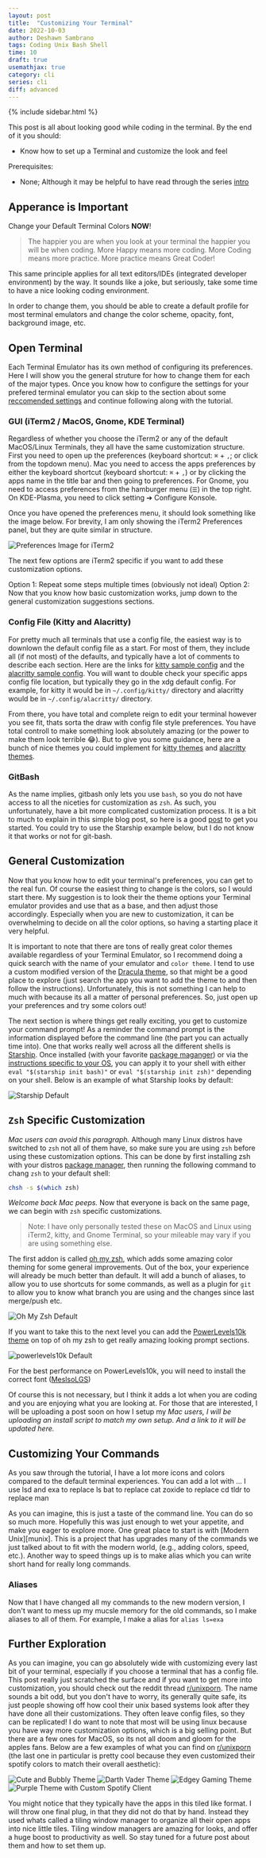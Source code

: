 ```yaml
---
layout: post
title:  "Customizing Your Terminal"
date: 2022-10-03
author: Deshawn Sambrano
tags: Coding Unix Bash Shell
time: 10
draft: true
usemathjax: true
category: cli
series: cli
diff: advanced
---
```




{% include sidebar.html %}

<section class="takeaways">

This post is all about looking good while coding in the terminal. By the end of it you should: 
- Know how to set up a Terminal and customize the look and feel

Prerequisites:
- None; Although it may be helpful to have read through the series [intro][]

</section>


## Apperance is Important

<!-- excerpt-start -->

Change your Default Terminal Colors **NOW**!

> The happier you are when you look at your terminal the happier you will be when coding.
More Happy means more coding.
More Coding means more practice.
More practice means Great Coder!

This same principle applies for all text editors/IDEs (integrated developer environment) by the way.
It sounds like a joke, but seriously, take some time to have a nice looking coding environment.

In order to change them, you should be able to create a default profile for most terminal emulators and change the color scheme, opacity, font, background image, etc.

<!-- excerpt-end -->

## Open Terminal 

Each Terminal Emulator has its own method of configuring its preferences.
Here I will show you the general struture for how to change them for each of the major types.
Once you know how to configure the settings for your prefered terminal emulator you can skip to the section about some [reccomended settings][settings] and continue following along with the tutorial.

### GUI (iTerm2 / MacOS, Gnome, KDE Terminal)

Regardless of whether you choose the iTerm2 or any of the default MacOS/Linux Terminals, they all have the same customization structure.
First you need to open up the preferences (keyboard shortcut: `⌘` + `,`; or click from the topdown menu).
Mac you need to access the apps preferences by either the keyboard shortcut (keyboard shortcut: `⌘` + `,`) or by clicking the apps name in the title bar and then going to preferences. <!-- ➔ -->
For Gnome, you need to access preferences from the hamburger menu (`☰`) in the top right. On KDE-Plasma, you need to click setting ➔ Configure Konsole. 

Once you have opened the preferences menu, it should look something like the image below. For brevity, I am only showing the iTerm2 Preferences panel, but they are quite similar in structure.

![Preferences Image for iTerm2](/assets/imgs/iterm-prefs.png)

The next few options are iTerm2 specific if you want to add these customization options. 

Option 1: Repeat some steps multiple times (obviously not ideal)
Option 2: Now that you know how basic customization works, jump down to the general customization suggestions sections.


### Config File (Kitty and Alacritty)

For pretty much all terminals that use a config file, the easiest way is to downlown the default config file as a start.
For most of them, they include all (if not most) of the defaults, and typically have a lot of comments to describe each section.
Here are the links for [kitty sample config][kitty-config] and the [alacritty sample config][alacritty-config].
You will want to double check your specific apps config file location, but typically they go in the xdg default config.
For example, for kitty it would be in `~/.config/kitty/` directory and alacritty would be in `~/.config/alacritty/` directory.

From there, you have total and complete reign to edit your terminal however you see fit, thats sorta the draw with config file style preferences. You have total controll to make something look absolutely amazing (or the power to make them look terrible 😂).
But to give you some guidance, here are a bunch of nice themes you could implement for [kitty themes][kitty-themes] and [alacritty themes][alacritty-themes].

### GitBash

As the name implies, gitbash only lets you use `bash`, so you do not have access to all the niceties for customization as `zsh`.
As such, you unfortunately, have a bit more complicated customization process.
It is a bit to much to explain in this simple blog post, so here is a good [post][gitbash-custom] to get you started.
You could try to use the Starship example below, but I do not know it that works or not for git-bash.


## General Customization

Now that you know how to edit your terminal's preferences, you can get to the real fun.
Of course the easiest thing to change is the colors, so I would start there.
My suggestion is to look their the theme options your Terminal emulator provides and use that as a base, and then adjust those accordingly.
Especially when you are new to customization, it can be overwhelming to decide on all the color options, so having a starting place it very helpful.

It is important to note that there are tons of really great color themes available regardless of your Terminal Emulator, so I recommend doing a quick search with the name of your emulator and `color theme`.
I tend to use a custom modified version of the [Dracula theme][dracula], so that might be a good place to explore (just search the app you want to add the theme to and then follow the instructions).
Unfortunately, this is not something I can help to much with because its all a matter of personal preferences.
So, just open up your preferences and try some colors out!

The next section is where things get really exciting, you get to customize your command prompt!
As a reminder the command prompt is the information displayed before the command line (the part you can actually time into).
One that works really well across all the different shells is [Starship][].
Once installed (with your favorite [package maganger][packagemanager]) or via the [instructions specific to your OS][starship-install], you can apply it to your shell with either `eval "$(starship init bash)"` or `eval "$(starship init zsh)"` depending on your shell.
Below is an example of what Starship looks by default:



![Starship Default][starship-default]

## `Zsh` Specific Customization

*Mac users can avoid this paragraph.*
Although many Linux distros have switched to `zsh` not all of them have, so make sure you are using `zsh` before using these customization options. This can be done by first installing zsh with your distros [package manager][packagemanager], then running the following command to chang `zsh` to your default shell:

```bash
chsh -s $(which zsh)
```

*Welcome back Mac peeps.*
Now that everyone is back on the same page, we can begin with `zsh` specific customizations.
> Note: I have only personally tested these on MacOS and Linux using iTerm2, kitty, and Gnome Terminal, so your mileable may vary if you are using something else.

The first addon is called [oh my zsh][ohmyzsh], which adds some amazing color theming for some general improvements.
Out of the box, your experience will already be much better than default. It will add a bunch of aliases, to allow you to use shortcuts for some commands, as well as a plugin for `git` to allow you to know what branch you are using and the changes since last merge/push etc.

![Oh My Zsh Default][omz-default]

If you want to take this to the next level you can add the [PowerLevels10k theme][p10k] on top of oh my zsh to get really amazing looking prompt sections.

![powerlevels10k Default][p10-default]


For the best performance on PowerLevels10k, you will need to install the correct font ([MeslsoLGS][mes-font])

Of course this is not necessary, but I think it adds a lot when you are coding and you are enjoying what you are looking at.
For those that are interested, I will be uploading a post soon on how I setup my 
*Mac users, I will be uploading an install script to match my own setup. And a link to it will be updated here.*

## Customizing Your Commands

As you saw through the tutorial, I have a lot more icons and colors compared to the default terminal experiences.
You can add a lot with ...
I use lsd and exa to replace ls 
bat to replace cat
zoxide to replace cd
tldr to replace man


As you can imagine, this is just a taste of the command line. You can do so so much more. Hopefully this was just enough to wet your appetite, and make you eager to explore more. One great place to start is with [Modern Unix][munix]. This is a project that has upgrades many of the commands we just talked about to fit with the modern world, (e.g., adding colors, speed, etc.). Another way to speed things up is to make alias which you can write short hand for really long commands.

### Aliases
Now that I have changed all my commands to the new modern version, I don't want to mess up my mucsle memory for the old commands, so I make aliases to all of them. For example, I make a alias for `alias ls=exa`



## Further Exploration

As you can imagine, you can go absolutely wide with customizing every last bit of your terminal, especially if you choose a terminal that has a config file. This post really just scratched the surface and if you want to get more into customization, you should check out the reddit thread [r/unixporn][unixporn]. The name sounds a bit odd, but you don't have to worry, its generally quite safe, its just people showing off how cool their unix based systems look after they have done all their customizations. They often leave config files, so they can be replicated! I do want to note that most will be using linux because you have way more customization options, which is a big selling point. But there are a few ones for MacOS, so its not all doom and gloom for the apples fans.
Below are a few examples of what you can find on [r/unixporn][unixporn] (the last one in particular is pretty cool because they even customized their spotify colors to match their overall aesthetic):

![Cute and Bubbly Theme][bubbly-theme]
![Darth Vader Theme][vader]
![Edgey Gaming Theme][edgy-theme]
![Purple Theme with Custom Spotify Client][purple-spotify]



You might notice that they typically have the apps in this tiled like format.
I will throw one final plug, in that they did not do that by hand. 
Instead they used whats called a tiling window manager to organize all their open apps into nice little tiles.
Tiling window managers are amazing for looks, and offer a huge boost to productivity as well.
So stay tuned for a future post about them and how to set them up.




[customization]: #customization
[settings]: #general-customization
[linuxtermcustomization]: #terminal-config-files-on-linux
[dracula]: https://draculatheme.com/ "Dracula Theme Website"
[iTerm2]: https://iterm2.com/ "iTerm2 Terminal Emulator"
[ohmyzsh]: https://ohmyz.sh/ "Oh My Zsh: Prettify you Terminal"
[p10k]: https://github.com/romkatv/powerlevel10k "PowerLevels10k"
[mes-font]: https://github.com/romkatv/powerlevel10k#manual-font-installation "Install MeslsoLGS"
[starship]: https://starship.rs/ "Starship Prompt Customization"
[starship-install]: https://starship.rs/guide/#%F0%9F%9A%80-installation "Install Starship"
[kitty]: https://sw.kovidgoyal.net/kitty/ "Kitter Terminal Emulator"
[kitty-themes]: https://github.com/dexpota/kitty-themes "List of Kitty Themes"
[kitty-config]: https://sw.kovidgoyal.net/kitty/_downloads/433dadebd0bf504f8b008985378086ce/kitty.conf "Kitty Default Config"
[alacritty]: https://alacritty.org/ "Alacritty Terminal Emulator"
[alacritty-themes]: https://github.com/eendroroy/alacritty-theme "List of Alacritty themes"
[alacritty-config]: https://github.com/alacritty/alacritty/blob/master/alacritty.yml "Alacritty Default Config"
[WSL]: https://learn.microsoft.com/en-us/windows/wsl/install "Windows subsystem for linux"
[gitbash-custom]: https://blog.devgenius.io/how-to-customize-the-git-bash-shell-prompt-336f6aefcf3f
[unixporn]: https://www.reddit.com/r/unixporn/ "Reddit: r/unixporn"
[utsav]: https://youtu.be/0MiGnwPdNGE "Engineering with Utsav: Terminal Setup on Mac"
[pywal]: https://github.com/dylanaraps/pywal "Pywal to get custom Color pallette from your wallpaper"


<!-- IMGAGES -->
[omz-default]: https://user-images.githubusercontent.com/49100982/108254738-764b8700-716c-11eb-9a59-4deb8c8c6193.jpg "Default Oh My Zsh Theme"
[p10-default]: https://raw.githubusercontent.com/romkatv/powerlevel10k-media/master/prompt-styles-high-contrast.png "Power Levels 10k Default Theme"
[starship-default]: https://raw.githubusercontent.com/starship/starship/master/media/demo.gif "Starship Theme Gif"
[vader]: https://i.redd.it/1hkekhgd37u91.png "Darth Vader Theme Terminal"
[bubbly-theme]: https://i.redd.it/5p0k6faqevt91.png "Bubbly Theme Terminal"
[edgy-theme]: https://i.redd.it/9icft9m71yt91.png "Edgey Gaming Theme"
[purple-spotify]: https://i.redd.it/uchnhil1txt91.png "Purple Theme with Spotfiy Customization"





[intro]: {}



[packagemanager]: /future-links
